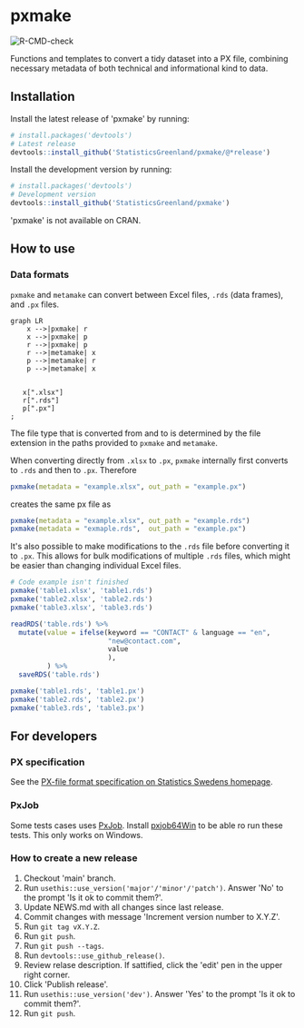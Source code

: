 # pxmake

![R-CMD-check](https://github.com/StatisticsGreenland/pxmake/actions/workflows/R-CMD-check.yml/badge.svg)

Functions and templates to convert a tidy dataset into a PX file, combining necessary metadata of both technical and informational kind to data.

## Installation

Install the latest release of 'pxmake' by running:

```r
# install.packages('devtools')
# Latest release
devtools::install_github('StatisticsGreenland/pxmake/@*release')
```

Install the development version by running:

```r
# install.packages('devtools')
# Development version
devtools::install_github('StatisticsGreenland/pxmake')
```

'pxmake' is not available on CRAN.

## How to use

### Data formats
`pxmake` and `metamake` can convert between Excel files, `.rds` (data frames), and `.px` files.

```mermaid
graph LR
    x -->|pxmake| r
    x -->|pxmake| p
    r -->|pxmake| p
    r -->|metamake| x
    p -->|metamake| r
    p -->|metamake| x


   x[".xlsx"]
   r[".rds"]
   p[".px"]
;
```

The file type that is converted from and to is determined by the file extension in the paths provided to `pxmake` and `metamake`. 

When converting directly from `.xlsx` to `.px`, `pxmake` internally first converts to `.rds` and then to `.px`. Therefore

```r
pxmake(metadata = "example.xlsx", out_path = "example.px")
```

creates the same px file as

```r
pxmake(metadata = "example.xlsx", out_path = "example.rds")
pxmake(metadata = "exmaple.rds",  out_path = "example.px")
```

It's also possible to make modifications to the `.rds` file before converting it to `.px`. This allows for bulk modifications of multiple `.rds` files, which might be easier than changing individual Excel files.

```r
# Code example isn't finished
pxmake('table1.xlsx', 'table1.rds')
pxmake('table2.xlsx', 'table2.rds')
pxmake('table3.xlsx', 'table3.rds')

readRDS('table.rds') %>% 
  mutate(value = ifelse(keyword == "CONTACT" & language == "en",
                        "new@contact.com",
                        value
                        ),
         ) %>% 
  saveRDS('table.rds')

pxmake('table1.rds', 'table1.px')
pxmake('table2.rds', 'table2.px')
pxmake('table3.rds', 'table3.px')
```

## For developers

### PX specification

See the [PX-file format specification on Statistics Swedens homepage](https://www.scb.se/globalassets/vara-tjanster/px-programmen/px-file_format_specification_2013.pdf).

### PxJob
Some tests cases uses [PxJob](https://www.stat.fi/tup/tilastotietokannat/px-tuoteperhe_en.html). Install [pxjob64Win](https://github.com/StatisticsGreenland/pxjob64Win) to be able ro run these tests. This only works on Windows.

### How to create a new release
1. Checkout 'main' branch.
1. Run `usethis::use_version('major'/'minor'/'patch')`. Answer 'No' to the prompt 'Is it ok to commit them?'.
1. Update NEWS.md with all changes since last release.
1. Commit changes with message 'Increment version number to X.Y.Z'.
1. Run `git tag vX.Y.Z`.
1. Run `git push`.
1. Run `git push --tags`.
1. Run `devtools::use_github_release()`.
1. Review relase description. If sattified, click the 'edit' pen in the upper right corner.
1. Click 'Publish release'.
1. Run `usethis::use_version('dev')`. Answer 'Yes' to the prompt 'Is it ok to commit them?'.
1. Run `git push`.
